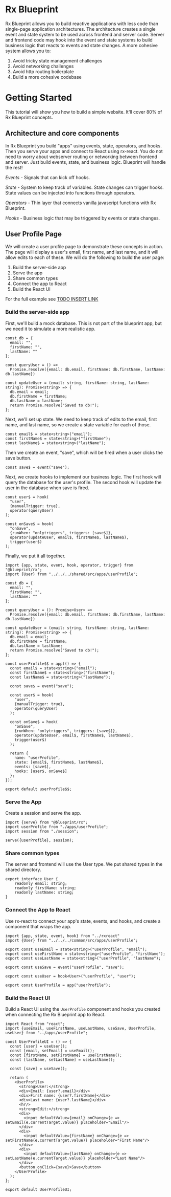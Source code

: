 # Rx Blueprint


Rx Blueprint allows you to build reactive applications with less code than single-page application architectures. The architecture creates a single event and state system to be used across frontend and server code. Server and frontend code may hook into the event and state systems to build business logic that reacts to events and state changes. A more cohesive system allows you to:

1. Avoid tricky state management challenges
2. Avoid networking challenges
3. Avoid http routing boilerplate
4. Build a more cohesive codebase

# Getting Started

This tutorial will show you how to build a simple website. It'll cover 80% of Rx Blueprint concepts.

## Architecture and core components
In Rx Blueprint you build "apps" using events, state, operators, and hooks. Then you serve your apps and connect to React using rx-react. You do not need to worry about webserver routing or networking between frontend and server. Just build events, state, and business logic. Blueprint will handle the rest!

*Events -* Signals that can kick off hooks.

*State -* System to keep track of variables. State changes can trigger hooks. State values can be injected into functions through operators.

*Operators -* Thin layer that connects vanilla javascript functions with Rx Blueprint.

*Hooks -* Business logic that may be triggered by events or state changes.

## User Profile Page

We will create a user profile page to demonstrate these concepts in action. The page will display a user's email, first name, and last name, and it will allow edits to each of these. We will do the following to build the user page:

1. Build the server-side app
2. Serve the app
3. Share common types
4. Connect the app to React
5. Build the React UI

For the full example see [TODO INSERT LINK](https://github.com/steaks/blueprint)

### Build the server-side app

First, we'll build a mock database. This is not part of the blueprint app, but we need it to simulate a more realistic app.

```
const db = {
  email: "",
  firstName: "",
  lastName: ""
};

const queryUser = () =>
  Promise.resolve({email: db.email, firstName: db.firstName, lastName: db.lastName})

const updateUser = (email: string, firstName: string, lastName: string): Promise<string> => {
  db.email = email;
  db.firstName = firstName;
  db.lastName = lastName;
  return Promise.resolve("Saved to db!");
};
```

Next, we'll set up state. We need to keep track of edits to the email, first name, and last name, so we create a state variable for each of those. 
```
const email$ = state<string>("email");
const firstName$ = state<string>("firstName");
const lastName$ = state<string>("lastName");
```


Then we create an event, "save", which will be fired when a user clicks the save button. 
```
const save$ = event("save");
```

Next, we create hooks to implement our business logic. The first hook will query the database for the user's profile. The second hook will update the user in the database when save is fired.
```
const user$ = hook(
  "user",
  {manualTrigger: true},
  operator(queryUser)
);

const onSave$ = hook(
  "onSave",
  {runWhen: "onlytriggers", triggers: [save$]},
  operator(updateUser, email$, firstName$, lastName$),
  trigger(user$)
);
```

Finally, we put it all together.

```
import {app, state, event, hook, operator, trigger} from "@blueprint/rx";
import {User} from "../../../shared/src/apps/userProfile";

const db = {
  email: "",
  firstName: "",
  lastName: ""
};

const queryUser = (): Promise<User> =>
  Promise.resolve({email: db.email, firstName: db.firstName, lastName: db.lastName})

const updateUser = (email: string, firstName: string, lastName: string): Promise<string> => {
  db.email = email;
  db.firstName = firstName;
  db.lastName = lastName;
  return Promise.resolve("Saved to db!");
};

const userProfile$$ = app(() => {
  const email$ = state<string>("email");
  const firstName$ = state<string>("firstName");
  const lastName$ = state<string>("lastName");

  const save$ = event("save");

  const user$ = hook(
    "user",
    {manualTrigger: true},
    operator(queryUser)
  );

  const onSave$ = hook(
    "onSave",
    {runWhen: "onlytriggers", triggers: [save$]},
    operator(updateUser, email$, firstName$, lastName$),
    trigger(user$)
  );

  return {
    name: "userProfile",
    state: [email$, firstName$, lastName$],
    events: [save$],
    hooks: [user$, onSave$]
  };
});

export default userProfile$$;
```

### Serve the App
Create a session and serve the app.

```
import {serve} from "@blueprint/rx";
import userProfile from "./apps/userProfile";
import session from "./session";

serve({userProfile}, session);
```

### Share common types

The server and frontend will use the User type. We put shared types in the shared directory.

```
export interface User {
    readonly email: string;
    readonly firstName: string;
    readonly lastName: string;
}
```

### Connect the App to React

Use rx-react to connect your app's state, events, and hooks, and create a component that wraps the app.

```
import {app, state, event, hook} from "../rxreact"
import {User} from "../../../common/src/apps/userProfile";

export const useEmail = state<string>("userProfile", "email");
export const useFirstName = state<string>("userProfile", "firstName");
export const useLastName = state<string>("userProfile", "lastName");

export const useSave = event("userProfile", "save");

export const useUser = hook<User>("userProfile", "user");

export const UserProfile = app("userProfile");
```

### Build the React UI

Build a React UI using the `UserProfile` component and hooks you created when connecting the Rx Blueprint app to React. 

```
import React from "react";
import {useEmail, useFirstName, useLastName, useSave, UserProfile, useUser} from "../apps/userProfile";

const UserProfileUI = () => {
  const [user] = useUser();
  const [email, setEmail] = useEmail();
  const [firstName, setFirstName] = useFirstName();
  const [lastName, setLastName] = useLastName();

  const [save] = useSave();

  return (
    <UserProfile>
      <strong>User:</strong>
      <div>Email: {user?.email}</div>
      <div>First name: {user?.firstName}</div>
      <div>Last name: {user?.lastName}</div>
      <hr/>
      <strong>Edit:</strong>
      <div>
        <input defaultValue={email} onChange={e => setEmail(e.currentTarget.value)} placeholder="Email"/>
      </div>
      <div>
        <input defaultValue={firstName} onChange={e => setFirstName(e.currentTarget.value)} placeholder="First Name"/>
      </div>
      <div>
        <input defaultValue={lastName} onChange={e => setLastName(e.currentTarget.value)} placeholder="Last Name"/>
      </div>
      <button onClick={save}>Save</button>
    </UserProfile>
  );
};

export default UserProfileUI;
```